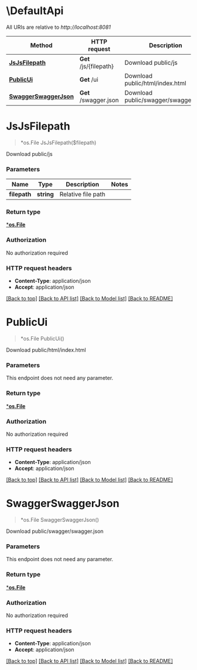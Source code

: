 # \DefaultApi

All URIs are relative to *http://localhost:8081*

Method | HTTP request | Description
------------- | ------------- | -------------
[**JsJsFilepath**](DefaultApi.md#JsJsFilepath) | **Get** /js/{filepath} | Download public/js
[**PublicUi**](DefaultApi.md#PublicUi) | **Get** /ui | Download public/html/index.html
[**SwaggerSwaggerJson**](DefaultApi.md#SwaggerSwaggerJson) | **Get** /swagger.json | Download public/swagger/swagger.json


# **JsJsFilepath**
> *os.File JsJsFilepath($filepath)

Download public/js


### Parameters

Name | Type | Description  | Notes
------------- | ------------- | ------------- | -------------
 **filepath** | **string**| Relative file path | 

### Return type

[***os.File**](*os.File.md)

### Authorization

No authorization required

### HTTP request headers

 - **Content-Type**: application/json
 - **Accept**: application/json

[[Back to top]](#) [[Back to API list]](../README.md#documentation-for-api-endpoints) [[Back to Model list]](../README.md#documentation-for-models) [[Back to README]](../README.md)

# **PublicUi**
> *os.File PublicUi()

Download public/html/index.html


### Parameters
This endpoint does not need any parameter.

### Return type

[***os.File**](*os.File.md)

### Authorization

No authorization required

### HTTP request headers

 - **Content-Type**: application/json
 - **Accept**: application/json

[[Back to top]](#) [[Back to API list]](../README.md#documentation-for-api-endpoints) [[Back to Model list]](../README.md#documentation-for-models) [[Back to README]](../README.md)

# **SwaggerSwaggerJson**
> *os.File SwaggerSwaggerJson()

Download public/swagger/swagger.json


### Parameters
This endpoint does not need any parameter.

### Return type

[***os.File**](*os.File.md)

### Authorization

No authorization required

### HTTP request headers

 - **Content-Type**: application/json
 - **Accept**: application/json

[[Back to top]](#) [[Back to API list]](../README.md#documentation-for-api-endpoints) [[Back to Model list]](../README.md#documentation-for-models) [[Back to README]](../README.md)

